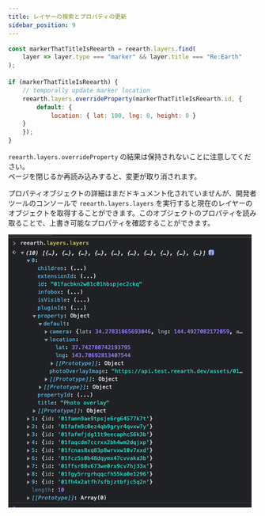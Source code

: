 ```yaml
---
title: レイヤーの検索とプロパティの更新
sidebar_position: 9
---
```


```js
const markerThatTitleIsReearth = reearth.layers.find(
	layer => layer.type === "marker" && layer.title === "Re:Earth"
);

if (markerThatTitleIsReearth) {
	// temporally update marker location
	reearth.layers.overrideProperty(markerThatTitleIsReearth.id, {
		default: {
			location: { lat: 100, lng: 0, height: 0 }
    }
	});
}
```

`reearth.layers.overrideProperty` の結果は保持されないことに注意してください。  
ページを閉じるか再読み込みすると、変更が取り消されます。  

プロパティオブジェクトの詳細はまだドキュメント化されていませんが、開発者ツールのコンソールで `reearth.layers.layers` を実行すると現在のレイヤーのオブジェクトを取得することができます。このオブジェクトのプロパティを読み取ることで、上書き可能なプロパティを確認することができます。


![properties](./img/properties.png)
